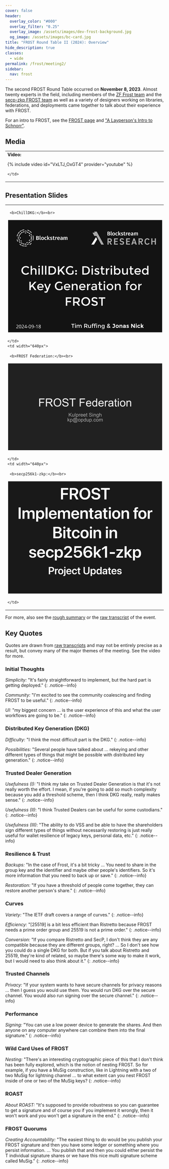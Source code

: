 ```yaml
---
cover: false
header:
  overlay_color: "#000"
  overlay_filter: "0.25"
  overlay_image: /assets/images/dev-frost-background.jpg
  og_image: /assets/images/bc-card.jpg
title: "FROST Round Table II (2024): Overview"
hide_description: true
classes:
  - wide
permalink: /frost/meeting2/
sidebar:
  nav: frost
---
```


The second FROST Round Table occurred on **November 8, 2023**. Almost twenty experts in the field, including  members of the [ZF Frost team](https://github.com/ZcashFoundation/frost) and the [secp-zkp FROST team](https://github.com/BlockstreamResearch/secp256k1-zkp/pull/138) as well as a variety of designers working on libraries, federations, and deployments came together to talk about their experience with FROST.

For an intro to FROST, see the [FROST page](/frost/) and ["A Layperson's Intro to Schnorr"](https://www.blockchaincommons.com/musings/Schnorr-Intro/).

## Media

<table width="100%">
  <tr>
    <td width="640px">
      <b>Video:</b>

{% include video id="VxLTJ_OxGT4" provider="youtube" %}

    </td>
  </tr>
</table>

## Presentation Slides

<table width="100%">
  <tr>
    <td width="640px">

     <b>ChillDKG:</b><br>

<a href="/assets/pdfs/frostimp2/presentation-chilldkg.pdf"><img src="/assets/pdfs/frostimp2/presentation-chilldkg.jpg" style="border:2px solid white"></a>

    </td>
    <td width="640px">

     <b>FROST Federation:</b><br>

<a href="/assets/pdfs/frostimp2/presentation-federation"><img src="/assets/pdfs/frostimp2/presentation-federation.jpg" style="border:2px solid white"></a>

    </td>
    <td width="640px">

     <b>secp256k1-zkp:</b><br>

<a href="/assets/pdfs/frostimp2/presentation-secp.pdf"><img src="/assets/pdfs/frostimp2/presentation-secp.jpg" style="border:2px solid white"></a>

    </td>
  </tr>
</table>

For more, also see the [rough summary](/frost/meeting1/summary/) or the [raw transcript](/frost/meeting1/transcript) of the event.

## Key Quotes

Quotes are drawn from [raw transcripts](/frost/meeting1/transcript/) and may not be entirely precise as a result, but convey many of the major themes of the meeting. See the video for more.

### Initial Thoughts

_Simplicity:_ "It's fairly straightforward to implement, but the hard part is getting deployed."
{: .notice--info}

_Community:_ "I'm excited to see the community coalescing and finding FROST to be useful."
{: .notice--info}

_UI:_ "my biggest concern ... is the user experience of this and what the user workflows are going to be."
{: .notice--info}

### Distributed Key Generation (DKG)

_Difficulty:_ "I think the most difficult part is the DKG."
{: .notice--info}

_Possibilities:_ "Several people have talked about ... rekeying and other different types of things that might be possible with distributed key generation."
{: .notice--info}

### Trusted Dealer Generation

_Usefulness (I):_ "I think my take on Trusted Dealer Generation is that it's not really worth the effort. I mean, if you're going to add so much complexity because you add a threshold scheme, then I think DKG really, really makes sense."
{: .notice--info}

_Usefulness (II)_: "I think Trusted Dealers can be useful for some custodians."
{: .notice--info}

_Usefulness (III)_: "The ability to do VSS and be able to have the shareholders sign different types of things without necessarily restoring is just really useful for wallet resilience of legacy keys, personal data, etc."
{: .notice--info}

### Resilience & Trust

_Backups:_ "In the case of Frost, it's a bit tricky ... You need to share in the group key and the identifier and maybe other people's identifiers. So it's more information that you need to back up or save."
{: .notice--info}

_Restoration:_ "If you have a threshold of people come together, they can restore another person's share."
{: .notice--info}

### Curves

_Variety:_ "The IETF draft covers a range of curves."
{: .notice--info}

_Efficiency:_ "[25519] is a bit less efficient than Ristretto because FROST needs a prime order group and 25519 is not a prime order."
{: .notice--info}

_Conversion:_ "If you compare Ristretto and SecP, I don't think they are any compatible because they are different groups, right? ... So I don't see how you could do a single DKG for both. But if you talk about Ristretto and 25519, they're kind of related, so maybe there's some way to make it work, but I would need to also think about it."
{: .notice--info}

### Trusted Channels

_Privacy:_ "If your system  wants to have secure channels for privacy reasons ... then I guess you would use them. You would run DKG over the secure channel. You would also run signing over the secure channel."
{: .notice--info}

### Performance

_Signing:_ "You can use a low power device to generate the shares. And then anyone on any computer anywhere can combine them into the final signature."
{: .notice--info}

### Wild Card Uses of FROST

_Nesting:_ "There's an interesting cryptographic piece of this that I don't think has been fully explored, which is the notion of nesting FROST. So for example, if you have a MuSig construction, like in Lightning with a two of two MuSig for lightning channel ... to what extent can you nest FROST inside of one or two of the MuSig keys?
{: .notice--info}

### ROAST

_About ROAST:_ "It's supposed to provide robustness so you can guarantee to get a signature and of course you if you implement it wrongly, then it won't work and you won't get a signature in the end."
{: .notice--info}

### FROST Quorums

_Creating Accountability:_ "The easiest thing to do would be you publish your FROST signature and then you have some ledger or something where you persist information. ... You publish that and then you could either persist the T individual signature shares or we have this nice multi signature scheme called MuSig."
{: .notice--info}
